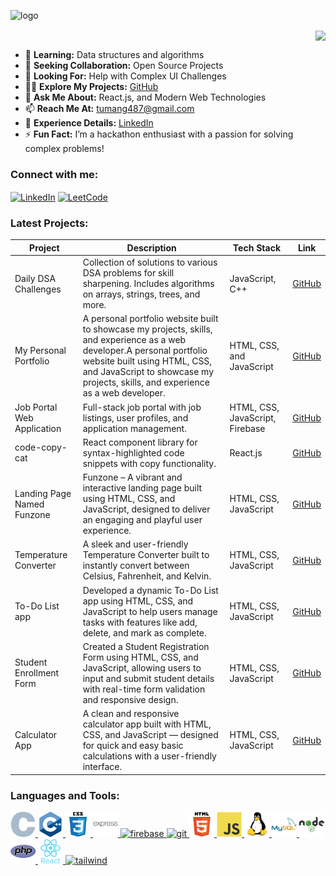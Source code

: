 ![logo](https://github.com/user-attachments/assets/9e69741e-2c35-498a-9712-ab0fb8566dea)

<p align="right">
<img src="https://readme-typing-svg.herokuapp.com?color=FF6F61&width=800&height=60&lines=Hi+👋+I'm+Umang+Tiwari!;Web+Developer+|+React+|+Node.js+|;Crafting+Seamless+Web+Experiences;Passionate+About+Tech+and+Innovation;Exploring+New+Technologies+Every+Day;Let's+Build+Something+Amazing+Together!" align="center" />
</p>

- 🌱 **Learning:** Data structures and algorithms
- 👯 **Seeking Collaboration:** Open Source Projects
- 🤝 **Looking For:** Help with Complex UI Challenges
- 👨‍💻 **Explore My Projects:** [GitHub](https://github.com/Umang1901?tab=repositories)
- 💬 **Ask Me About:** React.js, and Modern Web Technologies
- 📫 **Reach Me At:** tumang487@gmail.com
- 📄 **Experience Details:** [LinkedIn](https://www.linkedin.com/in/umang-tiwari-a67b6023a/)
- ⚡ **Fun Fact:** I’m a hackathon enthusiast with a passion for solving complex problems!



<h3 align="left">Connect with me:</h3>
<p align="left">
  <a href="https://www.linkedin.com/in/umang-tiwari-a67b6023a/" target="_blank"><img align="center" src="https://raw.githubusercontent.com/rahuldkjain/github-profile-readme-generator/master/src/images/icons/Social/linked-in-alt.svg" alt="LinkedIn" height="30" width="40" /></a>
  <a href="https://leetcode.com/u/umang_tiw_ari/" target="_blank"><img align="center" src="https://raw.githubusercontent.com/rahuldkjain/github-profile-readme-generator/master/src/images/icons/Social/leet-code.svg" alt="LeetCode" height="30" width="40" /></a>
</p>

### Latest Projects:

| Project                        | Description                                                                            | Tech Stack                                      | Link                                                                                   |
| ------------------------------ | -------------------------------------------------------------------------------------- | ---------------------------------------------- | -------------------------------------------------------------------------------------- |
| Daily DSA Challenges          | Collection of solutions to various DSA problems for skill sharpening. Includes algorithms on arrays, strings, trees, and more. | JavaScript, C++                                    | [GitHub]([https://github.com/Umang1901/DSA-Daily])                     |
| My Personal Portfolio          | A personal portfolio website built to showcase my projects, skills, and experience as a web developer.A personal portfolio website built using HTML, CSS, and JavaScript to showcase my projects, skills, and experience as a web developer.    |  HTML, CSS, and JavaScript                              | [GitHub](https://github.com/Umang1901/OIBSIP/tree/main/Task-2)                     |
| Job Portal Web Application                   | Full-stack job portal with job listings, user profiles, and application management.                             | HTML, CSS, JavaScript, Firebase       | [GitHub](https://github.com/Umang1901/Workwize-job-portal)                             |
| code-copy-cat                  | React component library for syntax-highlighted code snippets with copy functionality. | React.js                                       | [GitHub](https://github.com/Umang1901/code-copy-cat)                            |
| Landing Page Named Funzone          | Funzone – A vibrant and interactive landing page built using HTML, CSS, and JavaScript, designed to deliver an engaging and playful user experience. | HTML, CSS, JavaScript                    | [GitHub](https://github.com/Umang1901/OIBSIP/tree/main/Task-1)                     |
| Temperature Converter          | A sleek and user-friendly Temperature Converter built to instantly convert between Celsius, Fahrenheit, and Kelvin.    |  HTML, CSS, JavaScript               | [GitHub](https://github.com/Umang1901/OIBSIP/tree/main/Task-3)                     |
| To-Do List app           | Developed a dynamic To-Do List app using HTML, CSS, and JavaScript to help users manage tasks with features like add, delete, and mark as complete. | HTML, CSS, JavaScript | [GitHub](https://github.com/Umang1901/LGMVIP-Web-Task-1)                     |
| Student Enrollment Form      | Created a Student Registration Form using HTML, CSS, and JavaScript, allowing users to input and submit student details with real-time form validation and responsive design.           | HTML, CSS, JavaScript                       | [GitHub](https://github.com/Umang1901/LGMVIP-Web-Task-2)               |                           |
| Calculator App         | A clean and responsive calculator app built with HTML, CSS, and JavaScript — designed for quick and easy basic calculations with a user-friendly interface.                     | HTML, CSS, JavaScript                       | [GitHub](https://github.com/Umang1901/LGMVIP-Web-Task-3)                   |





<h3 align="left">Languages and Tools:</h3>
<p align="left"> <a href="https://www.cprogramming.com/" target="_blank" rel="noreferrer"> <img src="https://raw.githubusercontent.com/devicons/devicon/master/icons/c/c-original.svg" alt="c" width="40" height="40"/> </a> <a href="https://www.w3schools.com/cpp/" target="_blank" rel="noreferrer"> <img src="https://raw.githubusercontent.com/devicons/devicon/master/icons/cplusplus/cplusplus-original.svg" alt="cplusplus" width="40" height="40"/> </a> <a href="https://www.w3schools.com/css/" target="_blank" rel="noreferrer"> <img src="https://raw.githubusercontent.com/devicons/devicon/master/icons/css3/css3-original-wordmark.svg" alt="css3" width="40" height="40"/> </a> <a href="https://expressjs.com" target="_blank" rel="noreferrer"> <img src="https://raw.githubusercontent.com/devicons/devicon/master/icons/express/express-original-wordmark.svg" alt="express" width="40" height="40"/> </a> <a href="https://firebase.google.com/" target="_blank" rel="noreferrer"> <img src="https://www.vectorlogo.zone/logos/firebase/firebase-icon.svg" alt="firebase" width="40" height="40"/> </a> <a href="https://git-scm.com/" target="_blank" rel="noreferrer"> <img src="https://www.vectorlogo.zone/logos/git-scm/git-scm-icon.svg" alt="git" width="40" height="40"/> </a> <a href="https://www.w3.org/html/" target="_blank" rel="noreferrer"> <img src="https://raw.githubusercontent.com/devicons/devicon/master/icons/html5/html5-original-wordmark.svg" alt="html5" width="40" height="40"/> </a> <a href="https://developer.mozilla.org/en-US/docs/Web/JavaScript" target="_blank" rel="noreferrer"> <img src="https://raw.githubusercontent.com/devicons/devicon/master/icons/javascript/javascript-original.svg" alt="javascript" width="40" height="40"/> </a> <a href="https://www.linux.org/" target="_blank" rel="noreferrer"> <img src="https://raw.githubusercontent.com/devicons/devicon/master/icons/linux/linux-original.svg" alt="linux" width="40" height="40"/> </a> <a href="https://www.mysql.com/" target="_blank" rel="noreferrer"> <img src="https://raw.githubusercontent.com/devicons/devicon/master/icons/mysql/mysql-original-wordmark.svg" alt="mysql" width="40" height="40"/> </a> <a href="https://nodejs.org" target="_blank" rel="noreferrer"> <img src="https://raw.githubusercontent.com/devicons/devicon/master/icons/nodejs/nodejs-original-wordmark.svg" alt="nodejs" width="40" height="40"/> </a> <a href="https://www.php.net" target="_blank" rel="noreferrer"> <img src="https://raw.githubusercontent.com/devicons/devicon/master/icons/php/php-original.svg" alt="php" width="40" height="40"/> </a> <a href="https://reactjs.org/" target="_blank" rel="noreferrer"> <img src="https://raw.githubusercontent.com/devicons/devicon/master/icons/react/react-original-wordmark.svg" alt="react" width="40" height="40"/> </a>   <a href="https://tailwindcss.com/" target="_blank" rel="noreferrer"> <img src="https://www.vectorlogo.zone/logos/tailwindcss/tailwindcss-icon.svg" alt="tailwind" width="40" height="40"/> </a> </p>





